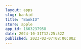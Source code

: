 ```yaml
---
layout: apps
slug: bankid
title: "BankID"
store: apple
app_id: 1663237958
date: 2024-10-31T12:25:52Z
published: 2023-02-07T08:00:00Z
---
```


